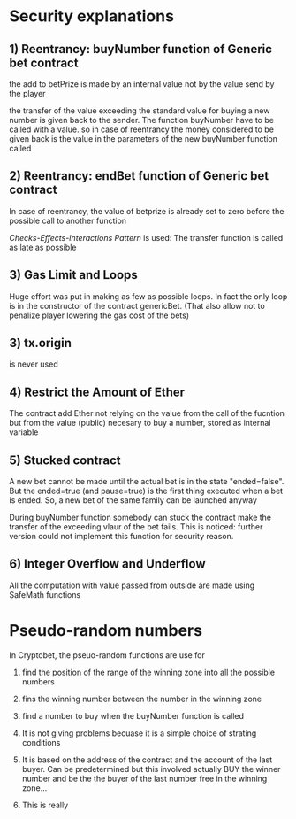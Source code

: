 

# Security explanations

## 1) Reentrancy: buyNumber function of Generic bet contract
the add to betPrize is made by an internal value not by the value send by the player

the transfer of the value exceeding the standard value for buying a new number is given back to the sender. The function buyNumber have to be called with a value. so in case of reentrancy the money considered to be given back is the value in the parameters of the new buyNumber function called


## 2) Reentrancy: endBet function of Generic bet contract

In case of reentrancy, the value of betprize is already set to zero before the possible call to another function

*Checks-Effects-Interactions Pattern* is used: The transfer function is called as late as possible

## 3) Gas Limit  and Loops

Huge effort was put in making as few as possible loops. In fact the only loop is in the constructor of the contract genericBet. 
(That also allow not to penalize player lowering the gas cost of the bets)

## 3) tx.origin
is never used

## 4) Restrict the Amount of Ether

The contract add Ether not relying on the value from the call of the fucntion but from the value (public) necesary to buy a number, stored as internal variable

## 5) Stucked contract

A new bet cannot be made until the actual bet is in the state "ended=false". But the ended=true (and pause=true) is the first thing executed when a bet is ended. So, a new bet of the same family can be launched anyway

During buyNumber function somebody can stuck the contract make the transfer of the exceeding vlaur of the bet fails.
This is noticed: further version could not implement this function for security reason.

## 6) Integer Overflow and Underflow

All the computation with value passed from outside are made using SafeMath functions


# Pseudo-random numbers

In Cryptobet, the pseuo-random functions are use for
1) find the position of the range of the winning zone into all the possible numbers
2) fins the winning number between the number in the winning zone
3) find a number to buy when the buyNumber function is called


1) It is not giving problems becuase it is a simple choice of strating conditions
2) It is based on the address of the contract and the account  of the last buyer. Can be predetermined but this involved actually BUY the winner number and be the the buyer of the last number free in the winning zone...
3) This is really 

